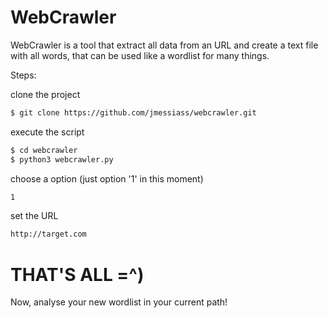 # WebCrawler

WebCrawler is a tool that extract all data from an URL and create a text file with all words, that can be used like a wordlist for many things. 


Steps:


clone the project

```sh
$ git clone https://github.com/jmessiass/webcrawler.git
```
execute the script
```sh
$ cd webcrawler
$ python3 webcrawler.py
```
choose a option (just option '1' in this moment)

```sh
1
```
set the URL

```sh
http://target.com
```

# THAT'S ALL =^)

Now, analyse your new wordlist in your current path!
